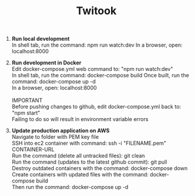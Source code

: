    <h1 align="center"> Twitook </h1><br />

1. **Run local development**<br />
		In shell tab, run the command: npm run watch:dev
   	In a browser, open: localhost:8000
	
2. **Run development in Docker**<br />
   Edit docker-compose.yml web command to: "npm run watch:dev"
   <br />
   In shell tab, run the command: docker-compose build
   Once built, run the command: docker-compose up -d
   <br />
   In a browser, open: localhost:8000<br />
   <br />
   IMPORTANT<br />
   Before pushing changes to github, edit docker-compose.yml back to: "npm start"<br />
   Failing to do so will result in environment variable errors <br />

3. **Update production application on AWS**<br />
   Navigate to folder with PEM key file<br />
   SSH into ec2 container with command: ssh -i "FILENAME.pem" CONTAINER-URL<br />
   Run the command (delete all untracked files): git clean<br />
   Run the command (updates to the latest github commit): git pull<br />
   Destroy outdated containers with the command: docker-compose down<br />
   Create containers with updated files with the command: docker-compose build<br />
   Then run the command: docker-compose up -d<br />
